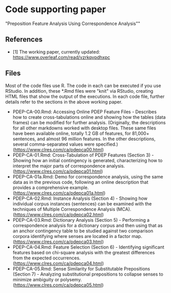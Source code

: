 # Code supporting paper 

"Preposition Feature Analysis Using Correspondence Analysis""

References
----------

- [1] The working paper, currently updated: https://www.overleaf.com/read/vzrkqvpdhxpc

Files
-----

Most of the code files use R. The code in each can be executed if you use RStudio. In addition, these *.Rmd files were "knit" via RStudio, creating HTML files that show the output of the executions. In each code file, further details refer to the sections in the above working paper.

- PDEP-CA-00.Rmd: Accessing Online PDEP Feature Files - Describes how to create cross-tabulations online and showing how the tables (data frames) can be modified for further analysis. (Originally, the descriptions for all other markdowns worked with desktop files. These same files have been available online, totally 1.2 GB of features, for 81,000+ sentences, and almost 96 million features. In the other descriptions, several comma-separated values were specified.) (https://www.clres.com/ca/pdepca00.html)
- PDEP-CA-01.Rmd: Cross-Tabulation of PDEP Features (Section 3) - Showing how an initial contingency is generated, characterizing how to interpret the major parts of correspondence analysis. (https://www.clres.com/ca/pdepca01.html)
- PDEP-CA-01a.Rmd: Demo for correspondence analysis, using the same data as in the previous code, following an online description that provides a comprehensive example. (https://www.clres.com/ca/pdepca01a.html)
- PDEP-CA-02.Rmd: Instance Analysis (Section 4) - Showing how individual corpus instances (sentences) can be examined with the techniques of Multiple Correspondence Analysis (MCA). (https://www.clres.com/ca/pdepca02.html)
- PDEP-CA-03.Rmd: Dictionary Analysis (Section 5) - Performing a correspondence analysis for a dictionary corpus and then using that as an anchor contingency table to be studied against two comparison corpora identifying where senses are located in a factor map. (https://www.clres.com/ca/pdepca03.html)
- PDEP-CA-04.Rmd: Feature Selection (Section 6) - Identifying significant features based on chi-square analysis with the greatest differences from the expected occurrences. (https://www.clres.com/ca/pdepca04.html)
- PDEP-CA-05.Rmd: Sense Similarity for Substitutable Prepositions (Section 7) - Analyzing substitutional prepositions to collapse senses to minimize ambiguity or polysemy. (https://www.clres.com/ca/pdepca05.html)
